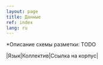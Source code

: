 ```yaml
---
layout: page
title: Данные
ref: index
lang: ru
---
```

*Описание схемы разметки: TODO

|Язык|Коллектив|Ссылка на корпус|
